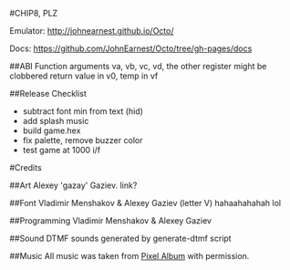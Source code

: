 #CHIP8, PLZ

Emulator:
http://johnearnest.github.io/Octo/

Docs:
https://github.com/JohnEarnest/Octo/tree/gh-pages/docs

##ABI
Function arguments va, vb, vc, vd, the other register might be clobbered
return value in v0, temp in vf

##Release Checklist

- subtract font min from text (hid)
- add splash music
- build game.hex
- fix palette, remove buzzer color
- test game at 1000 i/f

#Credits

##Art
Alexey 'gazay' Gaziev. link?

##Font
Vladimir Menshakov & Alexey Gaziev (letter V) hahaahahahah lol

##Programming
Vladimir Menshakov & Alexey Gaziev

##Sound
DTMF sounds generated by generate-dtmf script

##Music
All music was taken from [Pixel Album](https://soundcloud.com/whoozle/sets/pixel-album) with permission.
